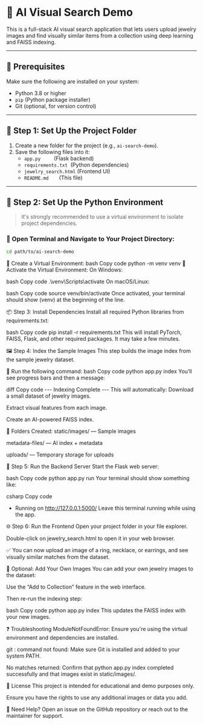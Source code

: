 # 💎 AI Visual Search Demo

This is a full-stack AI visual search application that lets users upload jewelry images and find visually similar items from a collection using deep learning and FAISS indexing.

---

## 🔧 Prerequisites

Make sure the following are installed on your system:

- Python 3.8 or higher
- `pip` (Python package installer)
- Git (optional, for version control)

---

## 📁 Step 1: Set Up the Project Folder

1. Create a new folder for the project (e.g., `ai-search-demo`).
2. Save the following files into it:
   - `app.py` &nbsp;&nbsp;&nbsp;&nbsp;&nbsp;&nbsp;&nbsp;&nbsp;(Flask backend)
   - `requirements.txt` &nbsp;(Python dependencies)
   - `jewelry_search.html` (Frontend UI)
   - `README.md` &nbsp;&nbsp;&nbsp;&nbsp;&nbsp;&nbsp;(This file)

---

## 🐍 Step 2: Set Up the Python Environment

> It's strongly recommended to use a virtual environment to isolate project dependencies.

### 🔹 Open Terminal and Navigate to Your Project Directory:

```bash
cd path/to/ai-search-demo
```

🔹 Create a Virtual Environment:
bash
Copy code
python -m venv venv
🔹 Activate the Virtual Environment:
On Windows:

bash
Copy code
.\venv\Scripts\activate
On macOS/Linux:

bash
Copy code
source venv/bin/activate
Once activated, your terminal should show (venv) at the beginning of the line.

📦 Step 3: Install Dependencies
Install all required Python libraries from requirements.txt:

bash
Copy code
pip install -r requirements.txt
This will install PyTorch, FAISS, Flask, and other required packages. It may take a few minutes.

🖼️ Step 4: Index the Sample Images
This step builds the image index from the sample jewelry dataset.

🔹 Run the following command:
bash
Copy code
python app.py index
You’ll see progress bars and then a message:

diff
Copy code
--- Indexing Complete ---
This will automatically:
Download a small dataset of jewelry images.

Extract visual features from each image.

Create an AI-powered FAISS index.

📂 Folders Created:
static/images/ — Sample images

metadata-files/ — AI index + metadata

uploads/ — Temporary storage for uploads

🚀 Step 5: Run the Backend Server
Start the Flask web server:

bash
Copy code
python app.py run
Your terminal should show something like:

csharp
Copy code
 * Running on http://127.0.0.1:5000/
Leave this terminal running while using the app.

🌐 Step 6: Run the Frontend
Open your project folder in your file explorer.

Double-click on jewelry_search.html to open it in your web browser.

✅ You can now upload an image of a ring, necklace, or earrings, and see visually similar matches from the dataset.

📝 Optional: Add Your Own Images
You can add your own jewelry images to the dataset:

Use the “Add to Collection” feature in the web interface.

Then re-run the indexing step:

bash
Copy code
python app.py index
This updates the FAISS index with your new images.

❓ Troubleshooting
ModuleNotFoundError: Ensure you're using the virtual environment and dependencies are installed.

git : command not found: Make sure Git is installed and added to your system PATH.

No matches returned: Confirm that python app.py index completed successfully and that images exist in static/images/.

📄 License
This project is intended for educational and demo purposes only.

Ensure you have the rights to use any additional images or data you add.

🙋 Need Help?
Open an issue on the GitHub repository or reach out to the maintainer for support.
